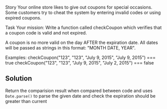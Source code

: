 Story
Your online store likes to give out coupons for special occasions. Some customers try to cheat the system by entering invalid codes or using expired coupons.

Task
Your mission:
Write a function called checkCoupon which verifies that a coupon code is valid and not expired.

A coupon is no more valid on the day AFTER the expiration date. All dates will be passed as strings in this format: "MONTH DATE, YEAR".

Examples:
checkCoupon("123", "123", "July 9, 2015", "July 9, 2015")  ===  true
checkCoupon("123", "123", "July 9, 2015", "July 2, 2015")  ===  false

## Solution
Return the comparision result when compared between code and uses `Date.parse()` to parse the given date and check the expiration should be greater than current